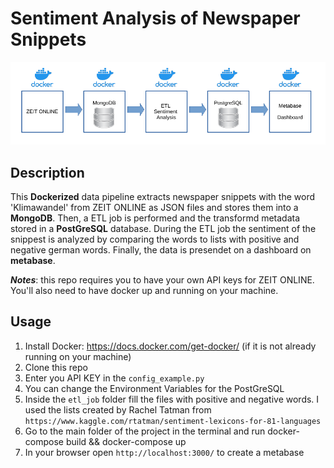 # Sentiment Analysis of Newspaper Snippets 

![Docker Pipline](Docker_Pipline.png "Docker_Pipline")

## Description
This **Dockerized** data pipeline extracts newspaper snippets  with the word 'Klimawandel' from ZEIT ONLINE as JSON files and stores them into a **MongoDB**. 
Then, a ETL job is performed and the transformd metadata stored in a  **PostGreSQL** database. During the ETL job the sentiment of the snippest is analyzed by comparing the words to lists with positive and negative german words. 
Finally, the data is presendet on a dashboard on **metabase**.

***Notes***: this repo requires you to have your own API keys for ZEIT ONLINE. You'll also need to have docker up and running on your machine.

## Usage

1. Install Docker: https://docs.docker.com/get-docker/ (if it is not already running on your machine)
2. Clone this repo
3. Enter you API KEY in the ```config_example.py```
4. You can change the Environment Variables for the PostGreSQL
5. Inside the ```etl_job``` folder fill the files with positive and negative words. I used the lists created by Rachel Tatman from ```https://www.kaggle.com/rtatman/sentiment-lexicons-for-81-languages```
4. Go to the main folder of the project in the terminal and run docker-compose build && docker-compose up
5. In your browser open ```http://localhost:3000/``` to create a metabase



